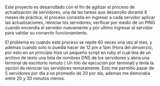 Este proyecto es desarrollado con el fin de agilizar el proceso de actualización de servidores, una de las tareas 
que desarrollo durante 6 meses de práctica, el proceso consistia en ingresar a cada servidor aplicar las actualizaciones,
reiniciar los servidores, verificar por medio de un PING cuando encendia el servidor nuevamente y por ultimo
ingresar al servidor para validar su corrarcto funcionamiento.

El problema es cuando este proceso se repite 60 veces una vez al mes, y ademas cuando solo lo puedía hacer de 12 pm a 1pm
(Hora del almuerzo), por esto en un principio hize un pequeño script en ruby el cual leia de un archivo de texto una
lista de nombres DNS de los servidores y abria una terminal de escritorio remoto ( Un hilo de ejecución por terminal) y 
tenia la opcion de reiniciar los servidores remotamente. Esto me permitío pasar de 5 servidores por día a un promedío de 
20 por día, ademas me demoraba entre 20 y 30 minutos menos.
